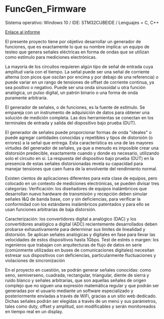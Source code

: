 # FuncGen_Firmware

Sistema operativo: Windows 10 / IDE: STM32CUBEIDE / Lenguajes = C, C++

[Enlace al informe](https://github.com/NotoFederico/STM32/blob/main/FuncGen/FuncGen_STM32DISCO/Informe.pdf)

El presente proyecto tiene por objetivo desarrollar un generador de funciones, que es exactamente lo que su nombre implica: un equipo de testeo que genera señales eléctricas en forma de ondas que se utilizan como estímulo para mediciones electrónicas.

La mayoría de los circuitos requieren algún tipo de señal de entrada cuya amplitud varía con el tiempo. La señal puede ser una señal de corriente alterna (con picos que oscilan por encima y por debajo de una referencia) o puede variar en un rango de tensiones de offset de corriente continua, ya sea positivo o negativo. Puede ser una onda sinusoidal u otra función analógica, un pulso digital, un patrón binario o una forma de onda puramente arbitraria.

El generador de señales, o de funciones, es la fuente de estímulo. Se empareja con un instrumento de adquisición de datos para obtener una solución de medición completa. Las dos herramientas se conectan en los terminales de entrada y salida del dispositivo bajo prueba (DUT). 

El generador de señales puede proporcionar formas de onda "ideales" o puede agregar cantidades conocidas y repetibles y tipos de distorsión (o errores) a la señal que entrega. Esta característica es una de las mayores virtudes del generador de señales, ya que a menudo es imposible crear una distorsión predecible, exactamente cuando y donde es necesario, utilizando solo el circuito en sí. La respuesta del dispositivo bajo prueba (DUT) en la presencia de estas señales distorsionadas revela su capacidad para manejar tensiones que caen fuera de la envolvente del rendimiento normal.

Existen cientos de aplicaciones diferentes para esta clase de equipos, pero colocado en un contexto de mediciones electrónicas, se pueden divisar tres categorías: 
Verificación: los diseñadores de equipos inalámbricos que desarrollan nuevo hardware de transmisión y recepción deben simular señales I&Q de banda base, con y sin deficiencias, para verificar la conformidad con los estándares inalámbricos patentados y para ello se usan funciones arbitrarias de baja distorsión.

Caracterización: los convertidores digital a analógico (DAC) y los convertidores analógico a digital (ADC) recientemente desarrollados deben probarse exhaustivamente para determinar sus límites de linealidad y distorsión. Se aplican señales analógicas y digitales en fase para llevar las velocidades de estos dispositivos hasta 1Gbps.
Test de estrés o margen: los ingenieros que trabajan con arquitecturas de flujo de datos en serie (comúnmente utilizadas en buses de comunicaciones digitales) necesitan estresar sus dispositivos con deficiencias, particularmente fluctuaciones y violaciones de sincronización

En el proyecto en cuestión, se podrán generar señales conocidas: como seno, semiverseno, cuadrada, rectangular, triangular, diente de sierra y ruido blanco y señales arbitrarias, que son aquellas señales de origen complejo que no siguen una expresión matemática regular y que podrán ser generadas por el usuario mediante un software especializado y posteriormente enviadas a través de WiFi, gracias a un sitio web dedicado. Dichas señales podrán ser elegidas a través de un menú y sus parámetros, tales como duty, offset y amplitud, son modificables y serán monitoreados en tiempo real en un display.
 
